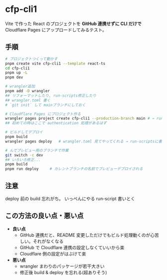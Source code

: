 # cfp-cli1

Vite で作った React のプロジェクトを
**GitHub 連携せずに CLI だけで**
Cloudflare Pages にアップロードしてみるテスト。

## 手順

```sh
# プロジェクトつくって動かす
pnpm create vite cfp-cli1 --template react-ts
cd cfp-cli1
pnpm up -L
pnpm dev

# wrangler追加
pnpm add -D wrangler
## リフォーマットしたり, run-scripts修正したり
## wrangler.toml 書く
# `git init` して mainブランチにしておく

# Cloudflare Pages にプロジェクト作る
wrangler pages project create cfp-cli1 --production-branch main # → run-scriptsに書いた。`pnpm run create`
## 初めての時はここで authentication 処理があるはず

# ビルドしてデプロイ
pnpm build
wrangler pages deploy   # wrangler.toml 見てやってくれる → run-scriptsに書いた。`pnpm run deploy`

# んでプレビュー用のブランチで作業
git switch -c dev
## いろいろ修正...
pnpm build
pnpm run deploy		# カレントブランチの名前でプレビューデプロイされる
```

## 注意

deploy 前の build 忘れがち。
いっぺんにやる run-script 書いとく

## この方法の良い点・悪い点

- **良い点**
  - GitHub 連携だと、README 変更しただけでもビルド処理動くのが心苦しい。それがなくなる
  - GitHub で Cloudflare 連携の設定しなくていいから楽
  - Cloudflare 側の設定がはぶけて楽
- **悪い点**
  - wrangler まわりのパッケージが若干大きい
  - 修正後 build & deploy を忘れる(超ありそう)
